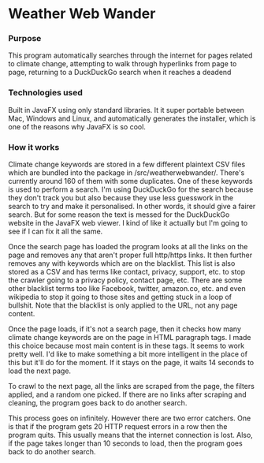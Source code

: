 # Weather Web Wander

### Purpose

This program automatically searches through the internet for pages related to climate change, attempting to walk through hyperlinks from page to page, returning to a DuckDuckGo search when it reaches a deadend

### Technologies used

Built in JavaFX using only standard libraries. It it super portable between Mac, Windows and Linux, and automatically generates the installer, which is one of the reasons why JavaFX is so cool.

### How it works

Climate change keywords are stored in a few different plaintext CSV files which are bundled into the package in /src/weatherwebwander/. There's currently around 160 of them with some duplicates. One of these keywords is used to perform a search. I'm using DuckDuckGo for the search because they don't track you but also because they use less guesswork in the search to try and make it personalised. In other words, it should give a fairer search. But for some reason the text is messed for the DuckDuckGo website in the JavaFX web viewer. I kind of like it actually but I'm going to see if I can fix it all the same.

Once the search page has loaded the program looks at all the links on the page and removes any that aren't proper full http/https links. It then further removes any with keywords which are on the blacklist. This list is also stored as a CSV and has terms like contact, privacy, support, etc. to stop the crawler going to a privacy policy, contact page, etc. There are some other blacklist terms too like Facebook, twitter, amazon.co, etc. and even wikipedia to stop it going to those sites and getting stuck in a loop of bullshit. Note that the blacklist is only applied to the URL, not any page content.

Once the page loads, if it's not a search page, then it checks how many climate change keywords are on the page in HTML paragraph tags. I made this choice because most main content is in these tags. It seems to work pretty well. I'd like to make something a bit more intelligent in the place of this but it'll do for the moment. If it stays on the page, it waits 14 seconds to load the next page.

To crawl to the next page, all the links are scraped from the page, the filters applied, and a random one picked. If there are no links after scraping and cleaning, the program goes back to do another search.

This process goes on infinitely. However there are two error catchers. One is that if the program gets 20 HTTP request errors in a row then the program quits. This usually means that the internet connection is lost. Also, if the page takes longer than 10 seconds to load, then the program goes back to do another search.